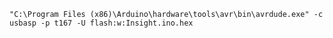 `"C:\Program Files (x86)\Arduino\hardware\tools\avr\bin\avrdude.exe" -c usbasp -p t167 -U flash:w:Insight.ino.hex`
